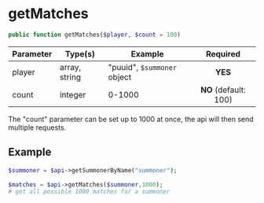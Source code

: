 # getMatches
```php
public function getMatches($player, $count = 100)
```

| Parameter | Type(s)       | Example                     |       Required        |
| --------- | ------------- | --------------------------- | :-------------------: |
| player    | array, string | "puuid", `$summoner` object |        **YES**        |
| count     | integer       | 0-1000                      | **NO** (default: 100) |

The "count" parameter can be set up to 1000 at once, the api will then send multiple requests. 

## Example
```php
$summoner = $api->getSummonerByName("summoner");

$matches = $api->getMatches($summoner,1000);
# get all possible 1000 matches for a summoner
```